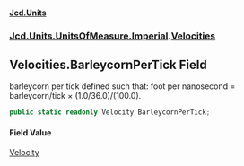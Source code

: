 #### [Jcd.Units](index 'index')
### [Jcd.Units.UnitsOfMeasure.Imperial](Jcd.Units.UnitsOfMeasure.Imperial 'Jcd.Units.UnitsOfMeasure.Imperial').[Velocities](Velocities 'Jcd.Units.UnitsOfMeasure.Imperial.Velocities')

## Velocities.BarleycornPerTick Field

barleycorn per tick defined such that: foot per nanosecond = barleycorn/tick × (1.0/36.0)/(100.0).

```csharp
public static readonly Velocity BarleycornPerTick;
```

#### Field Value
[Velocity](Velocity 'Jcd.Units.UnitTypes.Velocity')